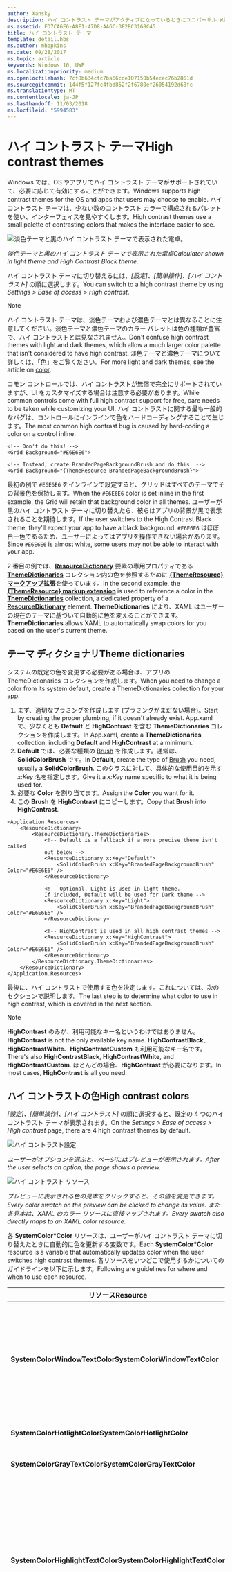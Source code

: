 ```yaml
---
author: Xansky
description: ハイ コントラスト テーマがアクティブになっているときにユニバーサル Windows プラットフォーム (UWP) アプリを使用できることを確かめるために必要な手順について説明します。
ms.assetid: FD7CA6F6-A8F1-47D8-AA6C-3F2EC3168C45
title: ハイ コントラスト テーマ
template: detail.hbs
ms.author: mhopkins
ms.date: 09/28/2017
ms.topic: article
keywords: Windows 10, UWP
ms.localizationpriority: medium
ms.openlocfilehash: 7cf8b634cfc7ba66cde107150b54ecec76b2861d
ms.sourcegitcommit: 144f5f127fc4fbd852f2f6780ef26054192d68fc
ms.translationtype: MT
ms.contentlocale: ja-JP
ms.lasthandoff: 11/03/2018
ms.locfileid: "5994583"
---
```

# <a name="high-contrast-themes"></a><span data-ttu-id="fffae-104">ハイ コントラスト テーマ</span><span class="sxs-lookup"><span data-stu-id="fffae-104">High contrast themes</span></span>  

<span data-ttu-id="fffae-105">Windows では、OS やアプリでハイ コントラスト テーマがサポートされていて、必要に応じて有効にすることができます。</span><span class="sxs-lookup"><span data-stu-id="fffae-105">Windows supports high contrast themes for the OS and apps that users may choose to enable.</span></span> <span data-ttu-id="fffae-106">ハイ コントラスト テーマは、少ない数のコントラスト カラーで構成されるパレットを使い、インターフェイスを見やすくします。</span><span class="sxs-lookup"><span data-stu-id="fffae-106">High contrast themes use a small palette of contrasting colors that makes the interface easier to see.</span></span>

![淡色テーマと黒のハイ コントラスト テーマで表示された電卓。](images/high-contrast-calculators.png)

*<span data-ttu-id="fffae-108">淡色テーマと黒のハイ コントラスト テーマで表示された電卓</span><span class="sxs-lookup"><span data-stu-id="fffae-108">Calculator shown in light theme and High Contrast Black theme.</span></span>*

<span data-ttu-id="fffae-109">ハイ コントラスト テーマに切り替えるには、*[設定]、[簡単操作]、[ハイ コントラスト]* の順に選択します。</span><span class="sxs-lookup"><span data-stu-id="fffae-109">You can switch to a high contrast theme by using *Settings > Ease of access > High contrast*.</span></span>

> [!NOTE]
> <span data-ttu-id="fffae-110">ハイ コントラスト テーマは、淡色テーマおよび濃色テーマとは異なることに注意してください。淡色テーマと濃色テーマのカラー パレットは色の種類が豊富で、ハイ コントラストとは見なされません。</span><span class="sxs-lookup"><span data-stu-id="fffae-110">Don't confuse high contrast themes with light and dark themes, which allow a much larger color palette that isn't considered to have high contrast.</span></span> <span data-ttu-id="fffae-111">淡色テーマと濃色テーマについて詳しくは、「[色](../style/color.md)」をご覧ください。</span><span class="sxs-lookup"><span data-stu-id="fffae-111">For more light and dark themes, see the article on [color](../style/color.md).</span></span>

<span data-ttu-id="fffae-112">コモン コントロールでは、ハイ コントラストが無償で完全にサポートされていますが、UI をカスタマイズする場合は注意する必要があります。</span><span class="sxs-lookup"><span data-stu-id="fffae-112">While common controls come with full high contrast support for free, care needs to be taken while customizing your UI.</span></span> <span data-ttu-id="fffae-113">ハイ コントラストに関する最も一般的なバグは、コントロールにインラインで色をハードコーディングすることで生じます。</span><span class="sxs-lookup"><span data-stu-id="fffae-113">The most common high contrast bug is caused by hard-coding a color on a control inline.</span></span>

```xaml
<!-- Don't do this! -->
<Grid Background="#E6E6E6">

<!-- Instead, create BrandedPageBackgroundBrush and do this. -->
<Grid Background="{ThemeResource BrandedPageBackgroundBrush}">
```

<span data-ttu-id="fffae-114">最初の例で `#E6E6E6` をインラインで設定すると、グリッドはすべてのテーマでその背景色を保持します。</span><span class="sxs-lookup"><span data-stu-id="fffae-114">When the `#E6E6E6` color is set inline in the first example, the Grid will retain that background color in all themes.</span></span> <span data-ttu-id="fffae-115">ユーザーが黒のハイ コントラスト テーマに切り替えたら、彼らはアプリの背景が黒で表示されることを期待します。</span><span class="sxs-lookup"><span data-stu-id="fffae-115">If the user switches to the High Contrast Black theme, they'll expect your app to have a black background.</span></span> <span data-ttu-id="fffae-116">`#E6E6E6` はほぼ白一色であるため、ユーザーによってはアプリを操作できない場合があります。</span><span class="sxs-lookup"><span data-stu-id="fffae-116">Since `#E6E6E6` is almost white, some users may not be able to interact with your app.</span></span>

<span data-ttu-id="fffae-117">2 番目の例では、[**ResourceDictionary**](https://msdn.microsoft.com/library/windows/apps/BR208794) 要素の専用プロパティである [**ThemeDictionaries**](https://msdn.microsoft.com/library/windows/apps/windows.ui.xaml.resourcedictionary.themedictionaries.aspx) コレクション内の色を参照するために [**{ThemeResource} マークアップ拡張**](../../xaml-platform/themeresource-markup-extension.md)を使っています。</span><span class="sxs-lookup"><span data-stu-id="fffae-117">In the second example, the [**{ThemeResource} markup extension**](../../xaml-platform/themeresource-markup-extension.md) is used to reference a color in the [**ThemeDictionaries**](https://msdn.microsoft.com/library/windows/apps/windows.ui.xaml.resourcedictionary.themedictionaries.aspx) collection, a dedicated property of a [**ResourceDictionary**](https://msdn.microsoft.com/library/windows/apps/BR208794) element.</span></span> <span data-ttu-id="fffae-118">**ThemeDictionaries** により、XAML はユーザーの現在のテーマに基づいて自動的に色を変えることができます。</span><span class="sxs-lookup"><span data-stu-id="fffae-118">**ThemeDictionaries** allows XAML to automatically swap colors for you based on the user's current theme.</span></span>

## <a name="theme-dictionaries"></a><span data-ttu-id="fffae-119">テーマ ディクショナリ</span><span class="sxs-lookup"><span data-stu-id="fffae-119">Theme dictionaries</span></span>

<span data-ttu-id="fffae-120">システムの既定の色を変更する必要がある場合は、アプリの ThemeDictionaries コレクションを作成します。</span><span class="sxs-lookup"><span data-stu-id="fffae-120">When you need to change a color from its system default, create a ThemeDictionaries collection for your app.</span></span>

1. <span data-ttu-id="fffae-121">まず、適切なプラミングを作成します (プラミングがまだない場合)。</span><span class="sxs-lookup"><span data-stu-id="fffae-121">Start by creating the proper plumbing, if it doesn't already exist.</span></span> <span data-ttu-id="fffae-122">App.xaml で、少なくとも **Default** と **HighContrast** を含む **ThemeDictionaries** コレクションを作成します。</span><span class="sxs-lookup"><span data-stu-id="fffae-122">In App.xaml, create a **ThemeDictionaries** collection, including **Default** and **HighContrast** at a minimum.</span></span>
2. <span data-ttu-id="fffae-123">**Default** では、必要な種類の [Brush](http://msdn.microsoft.com/library/windows/apps/xaml/windows.ui.xaml.media.brush.aspx) を作成します。通常は、**SolidColorBrush** です。</span><span class="sxs-lookup"><span data-stu-id="fffae-123">In **Default**, create the type of [Brush](http://msdn.microsoft.com/library/windows/apps/xaml/windows.ui.xaml.media.brush.aspx) you need, usually a **SolidColorBrush**.</span></span> <span data-ttu-id="fffae-124">このクラスに対して、具体的な使用目的を示す *x:Key* 名を指定します。</span><span class="sxs-lookup"><span data-stu-id="fffae-124">Give it a *x:Key* name specific to what it is being used for.</span></span>
3. <span data-ttu-id="fffae-125">必要な **Color** を割り当てます。</span><span class="sxs-lookup"><span data-stu-id="fffae-125">Assign the **Color** you want for it.</span></span>
4. <span data-ttu-id="fffae-126">この **Brush** を **HighContrast** にコピーします。</span><span class="sxs-lookup"><span data-stu-id="fffae-126">Copy that **Brush** into **HighContrast**.</span></span>

``` xaml
<Application.Resources>
    <ResourceDictionary>
        <ResourceDictionary.ThemeDictionaries>
            <!-- Default is a fallback if a more precise theme isn't called
            out below -->
            <ResourceDictionary x:Key="Default">
                <SolidColorBrush x:Key="BrandedPageBackgroundBrush" Color="#E6E6E6" />
            </ResourceDictionary>

            <!-- Optional, Light is used in light theme.
            If included, Default will be used for Dark theme -->
            <ResourceDictionary x:Key="Light">
                <SolidColorBrush x:Key="BrandedPageBackgroundBrush" Color="#E6E6E6" />
            </ResourceDictionary>

            <!-- HighContrast is used in all high contrast themes -->
            <ResourceDictionary x:Key="HighContrast">
                <SolidColorBrush x:Key="BrandedPageBackgroundBrush" Color="#E6E6E6" />
            </ResourceDictionary>
        </ResourceDictionary.ThemeDictionaries>
    </ResourceDictionary>
</Application.Resources>
```

<span data-ttu-id="fffae-127">最後に、ハイ コントラストで使用する色を決定します。これについては、次のセクションで説明します。</span><span class="sxs-lookup"><span data-stu-id="fffae-127">The last step is to determine what color to use in high contrast, which is covered in the next section.</span></span>

> [!NOTE]
> <span data-ttu-id="fffae-128">**HighContrast** のみが、利用可能なキー名というわけではありません。</span><span class="sxs-lookup"><span data-stu-id="fffae-128">**HighContrast** is not the only available key name.</span></span> <span data-ttu-id="fffae-129">**HighContrastBlack**、**HighContrastWhite**、**HighContrastCustom** も利用可能なキー名です。</span><span class="sxs-lookup"><span data-stu-id="fffae-129">There's also **HighContrastBlack**, **HighContrastWhite**, and **HighContrastCustom**.</span></span> <span data-ttu-id="fffae-130">ほとんどの場合、**HighContrast** が必要になります。</span><span class="sxs-lookup"><span data-stu-id="fffae-130">In most cases, **HighContrast** is all you need.</span></span>

## <a name="high-contrast-colors"></a><span data-ttu-id="fffae-131">ハイ コントラストの色</span><span class="sxs-lookup"><span data-stu-id="fffae-131">High contrast colors</span></span>

<span data-ttu-id="fffae-132">*[設定]、[簡単操作]、[ハイ コントラスト]* の順に選択すると、既定の 4 つのハイ コントラスト テーマが表示されます。</span><span class="sxs-lookup"><span data-stu-id="fffae-132">On the *Settings > Ease of access > High contrast* page, there are 4 high contrast themes by default.</span></span> 


![ハイ コントラスト設定](images/high-contrast-settings.png)  

*<span data-ttu-id="fffae-134">ユーザーがオプションを選ぶと、ページにはプレビューが表示されます。</span><span class="sxs-lookup"><span data-stu-id="fffae-134">After the user selects an option, the page shows a preview.</span></span>*  

![ハイ コントラスト リソース](images/high-contrast-resources.png)  

*<span data-ttu-id="fffae-136">プレビューに表示される色の見本をクリックすると、その値を変更できます。</span><span class="sxs-lookup"><span data-stu-id="fffae-136">Every color swatch on the preview can be clicked to change its value.</span></span> <span data-ttu-id="fffae-137">また各見本は、XAML のカラー リソースに直接マップされます。</span><span class="sxs-lookup"><span data-stu-id="fffae-137">Every swatch also directly maps to an XAML color resource.</span></span>*  

<span data-ttu-id="fffae-138">各 **SystemColor\*Color** リソースは、ユーザーがハイ コントラスト テーマに切り替えたときに自動的に色を更新する変数です。</span><span class="sxs-lookup"><span data-stu-id="fffae-138">Each **SystemColor\*Color** resource is a variable that automatically updates color when the user switches high contrast themes.</span></span> <span data-ttu-id="fffae-139">各リソースをいつどこで使用するかについてのガイドラインを以下に示します。</span><span class="sxs-lookup"><span data-stu-id="fffae-139">Following are guidelines for where and when to use each resource.</span></span>

<span data-ttu-id="fffae-140">リソース</span><span class="sxs-lookup"><span data-stu-id="fffae-140">Resource</span></span> | <span data-ttu-id="fffae-141">用途</span><span class="sxs-lookup"><span data-stu-id="fffae-141">Usage</span></span> |
|--------|-------|
**<span data-ttu-id="fffae-142">SystemColorWindowTextColor</span><span class="sxs-lookup"><span data-stu-id="fffae-142">SystemColorWindowTextColor</span></span>** | <span data-ttu-id="fffae-143">本文、見出し、一覧など、操作できないテキスト</span><span class="sxs-lookup"><span data-stu-id="fffae-143">Body copy, headings, lists; any text that can't be interacted with</span></span> |
| **<span data-ttu-id="fffae-144">SystemColorHotlightColor</span><span class="sxs-lookup"><span data-stu-id="fffae-144">SystemColorHotlightColor</span></span>** | <span data-ttu-id="fffae-145">ハイパーリンク</span><span class="sxs-lookup"><span data-stu-id="fffae-145">Hyperlinks</span></span> |
| **<span data-ttu-id="fffae-146">SystemColorGrayTextColor</span><span class="sxs-lookup"><span data-stu-id="fffae-146">SystemColorGrayTextColor</span></span>** | <span data-ttu-id="fffae-147">無効な UI</span><span class="sxs-lookup"><span data-stu-id="fffae-147">Disabled UI</span></span> |
| **<span data-ttu-id="fffae-148">SystemColorHighlightTextColor</span><span class="sxs-lookup"><span data-stu-id="fffae-148">SystemColorHighlightTextColor</span></span>** | <span data-ttu-id="fffae-149">処理中、選択されている、または現在操作されているテキストや UI の前景色</span><span class="sxs-lookup"><span data-stu-id="fffae-149">Foreground color for text or UI that's in progress, selected, or currently being interacted with</span></span> |
| **<span data-ttu-id="fffae-150">SystemColorHighlightColor</span><span class="sxs-lookup"><span data-stu-id="fffae-150">SystemColorHighlightColor</span></span>** | <span data-ttu-id="fffae-151">処理中、選択されている、または現在操作されているテキストや UI の背景色</span><span class="sxs-lookup"><span data-stu-id="fffae-151">Background color for text or UI that's in progress, selected, or currently being interacted with</span></span> |
| **<span data-ttu-id="fffae-152">SystemColorButtonTextColor</span><span class="sxs-lookup"><span data-stu-id="fffae-152">SystemColorButtonTextColor</span></span>** | <span data-ttu-id="fffae-153">ボタンなど、操作可能な UI の前景色</span><span class="sxs-lookup"><span data-stu-id="fffae-153">Foreground color for buttons; any UI that can be interacted with</span></span> |
| **<span data-ttu-id="fffae-154">SystemColorButtonFaceColor</span><span class="sxs-lookup"><span data-stu-id="fffae-154">SystemColorButtonFaceColor</span></span>** | <span data-ttu-id="fffae-155">ボタンなど、操作可能な UI の背景色</span><span class="sxs-lookup"><span data-stu-id="fffae-155">Background color for buttons; any UI that can be interacted with</span></span> |
| **<span data-ttu-id="fffae-156">SystemColorWindowColor</span><span class="sxs-lookup"><span data-stu-id="fffae-156">SystemColorWindowColor</span></span>** | <span data-ttu-id="fffae-157">ページ、ウィンドウ、ポップアップ、およびバーの背景</span><span class="sxs-lookup"><span data-stu-id="fffae-157">Background of pages, panes, popups, and bars</span></span> |

<span data-ttu-id="fffae-158">既存のアプリ、スタート画面、またはコモン コントロールを確認すると、ハイ コントラストのデザインの参考になります。</span><span class="sxs-lookup"><span data-stu-id="fffae-158">It's often helpful to look to existing apps, Start, or the common controls to see how others have solved high contrast design problems that are similar to your own.</span></span>

**<span data-ttu-id="fffae-159">推奨される事項</span><span class="sxs-lookup"><span data-stu-id="fffae-159">Do</span></span>**

* <span data-ttu-id="fffae-160">可能な限り、背景と前景の組み合わせを考慮します。</span><span class="sxs-lookup"><span data-stu-id="fffae-160">Respect the background/foreground pairs where possible.</span></span>
* <span data-ttu-id="fffae-161">アプリの実行中に、4 つのハイ コントラスト テーマをすべてテストします。</span><span class="sxs-lookup"><span data-stu-id="fffae-161">Test in all 4 high contrast themes while your app is running.</span></span> <span data-ttu-id="fffae-162">ユーザーがテーマを切り替えたときに、アプリを再起動しなくても良いようにします。</span><span class="sxs-lookup"><span data-stu-id="fffae-162">The user should not have to restart your app when they switch themes.</span></span>
* <span data-ttu-id="fffae-163">一貫性を保ちます。</span><span class="sxs-lookup"><span data-stu-id="fffae-163">Be consistent.</span></span>

**<span data-ttu-id="fffae-164">非推奨</span><span class="sxs-lookup"><span data-stu-id="fffae-164">Don't</span></span>**

* <span data-ttu-id="fffae-165">**SystemColor\*Color** リソースを使って **HighContrast** テーマの色をハードコーディングしないようにします。</span><span class="sxs-lookup"><span data-stu-id="fffae-165">Hard code a color in the **HighContrast** theme; use the **SystemColor\*Color** resources.</span></span>
* <span data-ttu-id="fffae-166">見栄えを良くすることを目的としてカラー リソースを選ばないようにします。</span><span class="sxs-lookup"><span data-stu-id="fffae-166">Choose a color resource for aesthetics.</span></span> <span data-ttu-id="fffae-167">カラー リソースはテーマによって変わることに注意してください。</span><span class="sxs-lookup"><span data-stu-id="fffae-167">Remember, they change with the theme!</span></span>
* <span data-ttu-id="fffae-168">**SystemColorGrayTextColor** を、セカンダリ テキストの本文やヒント目的の本文に使用しないようにします。</span><span class="sxs-lookup"><span data-stu-id="fffae-168">Don't use **SystemColorGrayTextColor** for body copy that's secondary or acts as a hint.</span></span>


<span data-ttu-id="fffae-169">先ほどの例を続けるには、**BrandedPageBackgroundBrush** のリソースを選択する必要があります。</span><span class="sxs-lookup"><span data-stu-id="fffae-169">To continue the earlier example, you need to pick a resource for **BrandedPageBackgroundBrush**.</span></span> <span data-ttu-id="fffae-170">背景に使用されることを名前が示しているため、**SystemColorWindowColor** が最適です。</span><span class="sxs-lookup"><span data-stu-id="fffae-170">Because the name indicates that it will be used for a background, **SystemColorWindowColor** is a good choice.</span></span>

``` xaml
<Application.Resources>
    <ResourceDictionary>
        <ResourceDictionary.ThemeDictionaries>
            <!-- Default is a fallback if a more precise theme isn't called
            out below -->
            <ResourceDictionary x:Key="Default">
                <SolidColorBrush x:Key="BrandedPageBackgroundBrush" Color="#E6E6E6" />
            </ResourceDictionary>

            <!-- Optional, Light is used in light theme.
            If included, Default will be used for Dark theme -->
            <ResourceDictionary x:Key="Light">
                <SolidColorBrush x:Key="BrandedPageBackgroundBrush" Color="#E6E6E6" />
            </ResourceDictionary>

            <!-- HighContrast is used in all high contrast themes -->
            <ResourceDictionary x:Key="HighContrast">
                <SolidColorBrush x:Key="BrandedPageBackgroundBrush" Color="{ThemeResource SystemColorWindowColor}" />
            </ResourceDictionary>
        </ResourceDictionary.ThemeDictionaries>
    </ResourceDictionary>
</Application.Resources>
```

<span data-ttu-id="fffae-171">その後、アプリで背景を設定できます。</span><span class="sxs-lookup"><span data-stu-id="fffae-171">Later in your app, you can now set the background.</span></span>

```xaml
<Grid Background="{ThemeResource BrandedPageBackgroundBrush}">
```

<span data-ttu-id="fffae-172">**\{ThemeResource\}** は、**SystemColorWindowColor** の参照と **BrandedPageBackgroundBrush** の参照とで、2 回使われることに注意してください。</span><span class="sxs-lookup"><span data-stu-id="fffae-172">Note how **\{ThemeResource\}** is used twice, once to reference **SystemColorWindowColor** and again to reference **BrandedPageBackgroundBrush**.</span></span> <span data-ttu-id="fffae-173">実行時に正しいテーマを使うためには、両方の参照がアプリに必要です。</span><span class="sxs-lookup"><span data-stu-id="fffae-173">Both are required for your app to theme correctly at run time.</span></span> <span data-ttu-id="fffae-174">ここで、アプリでハイ コントラストの機能をテストすると良いでしょう。</span><span class="sxs-lookup"><span data-stu-id="fffae-174">This is a good time to test out the functionality in your app.</span></span> <span data-ttu-id="fffae-175">ハイ コントラスト テーマに切り替えると、グリッドの背景が自動的に更新されます。</span><span class="sxs-lookup"><span data-stu-id="fffae-175">The Grid's background will automatically update as you switch to a high contrast theme.</span></span> <span data-ttu-id="fffae-176">また、別のハイ コントラスト テーマに切り替えたときにも更新されます。</span><span class="sxs-lookup"><span data-stu-id="fffae-176">It will also update when switching between different high contrast themes.</span></span>

## <a name="when-to-use-borders"></a><span data-ttu-id="fffae-177">境界線を使う状況</span><span class="sxs-lookup"><span data-stu-id="fffae-177">When to use borders</span></span>

<span data-ttu-id="fffae-178">ページ、ウィンドウ、ポップアップ、およびバーでは、ハイ コントラストの背景に **SystemColorWindowColor** を使う必要があります。</span><span class="sxs-lookup"><span data-stu-id="fffae-178">Pages, panes, popups, and bars should all use **SystemColorWindowColor** for their background in high contrast.</span></span> <span data-ttu-id="fffae-179">UI で重要な境界を維持する必要がある場合、ハイ コントラストのみの境界線を追加します。</span><span class="sxs-lookup"><span data-stu-id="fffae-179">Add a high contrast-only border where necessary to preserve important boundaries in your UI.</span></span>

![ページの他の部分と区別されたナビゲーション ウィンドウ](images/high-contrast-actions-content.png)  

*<span data-ttu-id="fffae-181">ナビゲーション ウィンドウとページはハイ コントラストで同じ背景色を共有するので、</span><span class="sxs-lookup"><span data-stu-id="fffae-181">The navigation pane and the page both share the same background color in high contrast.</span></span> <span data-ttu-id="fffae-182">分割するには、ハイ コントラストのみの境界線が不可欠です。</span><span class="sxs-lookup"><span data-stu-id="fffae-182">A high contrast-only border to divide them is essential.</span></span>*


## <a name="list-items"></a><span data-ttu-id="fffae-183">リスト項目</span><span class="sxs-lookup"><span data-stu-id="fffae-183">List items</span></span>

<span data-ttu-id="fffae-184">ハイ コントラストでは、ポイント、押下、または選択時に [ListView](https://msdn.microsoft.com/library/windows/apps/windows.ui.xaml.controls.listview.aspx) の項目の背景が **SystemColorHighlightColor** に設定されます。</span><span class="sxs-lookup"><span data-stu-id="fffae-184">In high contrast, items in a [ListView](https://msdn.microsoft.com/library/windows/apps/windows.ui.xaml.controls.listview.aspx) have their background set to **SystemColorHighlightColor** when they are hovered, pressed, or selected.</span></span> <span data-ttu-id="fffae-185">複雑なリスト項目では、項目のポイント、押下、選択時に色の反転に失敗するというバグがよく生じ、</span><span class="sxs-lookup"><span data-stu-id="fffae-185">Complex list items commonly have a bug where the content of the list item fails to invert its color when the item is hovered, pressed, or selected.</span></span> <span data-ttu-id="fffae-186">項目が読めなくなってしまいます。</span><span class="sxs-lookup"><span data-stu-id="fffae-186">This makes the item impossible to read.</span></span>

![単色テーマと黒のハイ コントラスト テーマの簡単なリスト](images/high-contrast-list1.png)

*<span data-ttu-id="fffae-188">淡色テーマ (左) と黒のハイ コントラスト テーマ (右) の簡単なリスト。</span><span class="sxs-lookup"><span data-stu-id="fffae-188">A simple list in light theme (left) and High Contrast Black theme (right).</span></span> <span data-ttu-id="fffae-189">2 番目の項目が選択されています。テキストの色が、ハイ コントラストでは反転されていることに注目してください。</span><span class="sxs-lookup"><span data-stu-id="fffae-189">The second item is selected; note how its text color is inverted in high contrast.</span></span>*


### <a name="list-items-with-colored-text"></a><span data-ttu-id="fffae-190">テキストに色が付いているリスト項目</span><span class="sxs-lookup"><span data-stu-id="fffae-190">List items with colored text</span></span>

<span data-ttu-id="fffae-191">問題の原因の 1 つが、ListView の [DataTemplate](https://msdn.microsoft.com/library/windows/apps/windows.ui.xaml.controls.itemscontrol.itemtemplate.aspx) で TextBlock.Foreground を設定することです。</span><span class="sxs-lookup"><span data-stu-id="fffae-191">One culprit is setting TextBlock.Foreground in the ListView's [DataTemplate](https://msdn.microsoft.com/library/windows/apps/windows.ui.xaml.controls.itemscontrol.itemtemplate.aspx).</span></span> <span data-ttu-id="fffae-192">TextBlock.Foreground は一般的に、視覚的な階層を確立するために設定します。</span><span class="sxs-lookup"><span data-stu-id="fffae-192">This is commonly done to establish visual hierarchy.</span></span> <span data-ttu-id="fffae-193">Foreground プロパティは [ListViewItem](https://msdn.microsoft.com/library/windows/apps/windows.ui.xaml.controls.listviewitem.aspx) で設定され、DataTemplate 内の TextBlock は、項目がポイント、押下、または選択されたときに適切な Foreground 色を継承します。</span><span class="sxs-lookup"><span data-stu-id="fffae-193">The Foreground property is set on the [ListViewItem](https://msdn.microsoft.com/library/windows/apps/windows.ui.xaml.controls.listviewitem.aspx), and TextBlocks in the DataTemplate inherit the correct Foreground color when the item is hovered, pressed, or selected.</span></span> <span data-ttu-id="fffae-194">ところが、Foreground を設定すると継承が中断されてしまいます。</span><span class="sxs-lookup"><span data-stu-id="fffae-194">However, setting Foreground breaks the inheritance.</span></span>

![淡色テーマと黒のハイ コントラスト テーマの複雑なリスト](images/high-contrast-list2.png)

*<span data-ttu-id="fffae-196">淡色テーマ (左) と黒のハイ コントラスト テーマ (右) の複雑なリスト。</span><span class="sxs-lookup"><span data-stu-id="fffae-196">Complex list in light theme (left) and High Contrast Black theme (right).</span></span> <span data-ttu-id="fffae-197">ハイ コントラストでは、選択された項目の 2 行目が反転に失敗しています。</span><span class="sxs-lookup"><span data-stu-id="fffae-197">In high contrast, the second line of the selected item failed to invert.</span></span>*  

<span data-ttu-id="fffae-198">この問題を回避するには、**ThemeDictionaries** コレクションに含まれている Style を使って、条件付きで Foreground を設定します。</span><span class="sxs-lookup"><span data-stu-id="fffae-198">You can work around this by setting Foreground conditionally via a Style that's in a **ThemeDictionaries** collection.</span></span> <span data-ttu-id="fffae-199">**Foreground** が、**HighContrast** の **SecondaryBodyTextBlockStyle** によって設定されていないため、色が正しく反転します。</span><span class="sxs-lookup"><span data-stu-id="fffae-199">Because the **Foreground** is not set by **SecondaryBodyTextBlockStyle** in **HighContrast**, its color will correctly invert.</span></span>

```xaml
<!-- In App.xaml... -->
<ResourceDictionary.ThemeDictionaries>
    <ResourceDictionary x:Key="Default">
        <Style
            x:Key="SecondaryBodyTextBlockStyle"
            TargetType="TextBlock"
            BasedOn="{StaticResource BodyTextBlockStyle}">
            <Setter Property="Foreground" Value="{StaticResource SystemControlForegroundBaseMediumBrush}" />
        </Style>
    </ResourceDictionary>

    <ResourceDictionary x:Key="Light">
        <Style
            x:Key="SecondaryBodyTextBlockStyle"
            TargetType="TextBlock"
            BasedOn="{StaticResource BodyTextBlockStyle}">
            <Setter Property="Foreground" Value="{StaticResource SystemControlForegroundBaseMediumBrush}" />
        </Style>
    </ResourceDictionary>

    <ResourceDictionary x:Key="HighContrast">
        <!-- The Foreground Setter is omitted in HighContrast -->
        <Style
            x:Key="SecondaryBodyTextBlockStyle"
            TargetType="TextBlock"
            BasedOn="{StaticResource BodyTextBlockStyle}" />
    </ResourceDictionary>
</ResourceDictionary.ThemeDictionaries>

<!-- Usage in your DataTemplate... -->
<DataTemplate>
    <StackPanel>
        <TextBlock Style="{StaticResource BodyTextBlockStyle}" Text="Double line list item" />

        <!-- Note how ThemeResource is used to reference the Style -->
        <TextBlock Style="{ThemeResource SecondaryBodyTextBlockStyle}" Text="Second line of text" />
    </StackPanel>
</DataTemplate>
```


## <a name="detecting-high-contrast"></a><span data-ttu-id="fffae-200">ハイ コントラストを検出する</span><span class="sxs-lookup"><span data-stu-id="fffae-200">Detecting high contrast</span></span>

<span data-ttu-id="fffae-201">[**AccessibilitySettings**](https://msdn.microsoft.com/library/windows/apps/BR242237) クラスのメンバーを使えば、現在のテーマがハイ コントラストであるかどうかをプログラムで確認することができます。</span><span class="sxs-lookup"><span data-stu-id="fffae-201">You can programmatically check if the current theme is a high contrast theme by using members of the [**AccessibilitySettings**](https://msdn.microsoft.com/library/windows/apps/BR242237) class.</span></span>

> [!NOTE]
> <span data-ttu-id="fffae-202">アプリが初期化され、既にコンテンツが表示されているスコープから **AccessibilitySettings** コンストラクターを呼び出すようにします。</span><span class="sxs-lookup"><span data-stu-id="fffae-202">Make sure you call the **AccessibilitySettings** constructor from a scope where the app is initialized and is already displaying content.</span></span>

## <a name="related-topics"></a><span data-ttu-id="fffae-203">関連トピック</span><span class="sxs-lookup"><span data-stu-id="fffae-203">Related topics</span></span>  
* [<span data-ttu-id="fffae-204">アクセシビリティ</span><span class="sxs-lookup"><span data-stu-id="fffae-204">Accessibility</span></span>](accessibility.md)
* [<span data-ttu-id="fffae-205">UI コントラストと設定のサンプル</span><span class="sxs-lookup"><span data-stu-id="fffae-205">UI contrast and settings sample</span></span>](http://go.microsoft.com/fwlink/p/?linkid=231539)
* [<span data-ttu-id="fffae-206">XAML アクセシビリティ サンプル</span><span class="sxs-lookup"><span data-stu-id="fffae-206">XAML accessibility sample</span></span>](http://go.microsoft.com/fwlink/p/?linkid=238570)
* [<span data-ttu-id="fffae-207">XAML ハイ コントラスト サンプル</span><span class="sxs-lookup"><span data-stu-id="fffae-207">XAML high contrast sample</span></span>](http://go.microsoft.com/fwlink/p/?linkid=254993)
* [**<span data-ttu-id="fffae-208">AccessibilitySettings</span><span class="sxs-lookup"><span data-stu-id="fffae-208">AccessibilitySettings</span></span>**](https://msdn.microsoft.com/library/windows/apps/BR242237)
